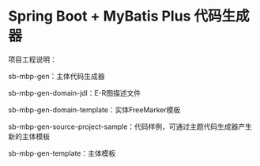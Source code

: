 # Spring Boot + MyBatis Plus 代码生成器

项目工程说明：

sb-mbp-gen：主体代码生成器

sb-mbp-gen-domain-jdl：E-R图描述文件

sb-mbp-gen-domain-template：实体FreeMarker模板

sb-mbp-gen-source-project-sample：代码样例，可通过主题代码生成器产生新的主体模板

sb-mbp-gen-template：主体模板
